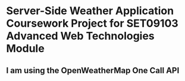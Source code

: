 # Server-Side Weather Application Coursework Project for SET09103 Advanced Web Technologies Module
## I am using the OpenWeatherMap One Call API
